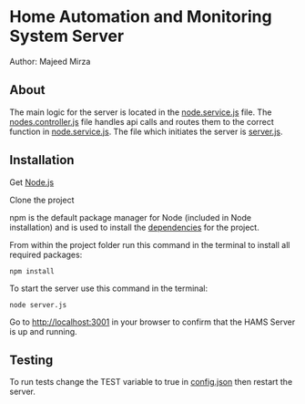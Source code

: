 # Home Automation and Monitoring System Server
Author: Majeed Mirza

## About
The main logic for the server is located in the [node.service.js](services/node.service.js) file.
The [nodes.controller.js](controllers/api/nodes.controller.js) file handles api calls and routes them to the correct function in [node.service.js](services/node.service.js). The file which initiates the server is [server.js](server.js).

## Installation
Get [Node.js](https://nodejs.org/en/)

Clone the project

npm is the default package manager for Node (included in Node installation) and is used to install the [dependencies](package.json) for the project. 

From within the project folder run this command in the terminal to install all required packages:
```
npm install
``` 

To start the server use this command in the terminal:
```
node server.js
```

Go to [http://localhost:3001](http://localhost:3001) in your browser to confirm that the HAMS Server is up and running.

## Testing
To run tests change the TEST variable to true in [config.json](config/config.json) then restart the server.
